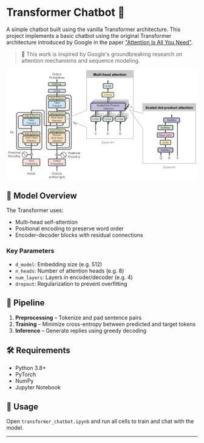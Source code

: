 # Transformer Chatbot 🤖
A simple chatbot built using the vanilla Transformer architecture.
This project implements a basic chatbot using the original Transformer architecture introduced by Google in the paper ["Attention Is All You Need"](https://arxiv.org/abs/1706.03762).

> 🧠 This work is inspired by Google's groundbreaking research on attention mechanisms and sequence modeling.


<p align="center">
  <img src="Screenshot 2025-07-03 031652.png" alt="Sample Gesture" width="900"/>
</p>

## 🔧 Model Overview
The Transformer uses:
- Multi-head self-attention
- Positional encoding to preserve word order
- Encoder-decoder blocks with residual connections

### Key Parameters
- `d_model`: Embedding size (e.g. 512)
- `n_heads`: Number of attention heads (e.g. 8)
- `num_layers`: Layers in encoder/decoder (e.g. 4)
- `dropout`: Regularization to prevent overfitting

## 🧪 Pipeline
1. **Preprocessing** – Tokenize and pad sentence pairs
2. **Training** – Minimize cross-entropy between predicted and target tokens
3. **Inference** – Generate replies using greedy decoding

## 🛠 Requirements
- Python 3.8+
- PyTorch
- NumPy
- Jupyter Notebook

## 🚀 Usage
Open `transformer_chatbot.ipynb` and run all cells to train and chat with the model.

---

